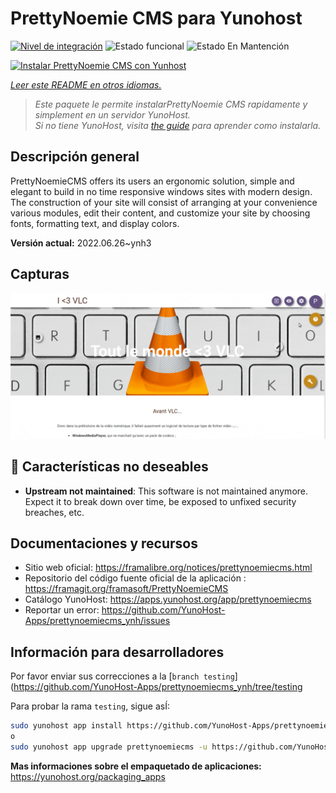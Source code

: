 <!--
Este archivo README esta generado automaticamente<https://github.com/YunoHost/apps/tree/master/tools/readme_generator>
No se debe editar a mano.
-->

# PrettyNoemie CMS para Yunohost

[![Nivel de integración](https://dash.yunohost.org/integration/prettynoemiecms.svg)](https://dash.yunohost.org/appci/app/prettynoemiecms) ![Estado funcional](https://ci-apps.yunohost.org/ci/badges/prettynoemiecms.status.svg) ![Estado En Mantención](https://ci-apps.yunohost.org/ci/badges/prettynoemiecms.maintain.svg)

[![Instalar PrettyNoemie CMS con Yunhost](https://install-app.yunohost.org/install-with-yunohost.svg)](https://install-app.yunohost.org/?app=prettynoemiecms)

*[Leer este README en otros idiomas.](./ALL_README.md)*

> *Este paquete le permite instalarPrettyNoemie CMS rapidamente y simplement en un servidor YunoHost.*  
> *Si no tiene YunoHost, visita [the guide](https://yunohost.org/install) para aprender como instalarla.*

## Descripción general

PrettyNoemieCMS offers its users an ergonomic solution, simple and elegant to build in no time responsive windows sites with modern design.
The construction of your site will consist of arranging at your convenience various modules, edit their content, and customize your site by choosing fonts, formatting text, and display colors.


**Versión actual:** 2022.06.26~ynh3

## Capturas

![Captura de PrettyNoemie CMS](./doc/screenshots/pages-framasite-theme-light.gif)

## :red_circle: Características no deseables

- **Upstream not maintained**: This software is not maintained anymore. Expect it to break down over time, be exposed to unfixed security breaches, etc.

## Documentaciones y recursos

- Sitio web oficial: <https://framalibre.org/notices/prettynoemiecms.html>
- Repositorio del código fuente oficial de la aplicación : <https://framagit.org/framasoft/PrettyNoemieCMS>
- Catálogo YunoHost: <https://apps.yunohost.org/app/prettynoemiecms>
- Reportar un error: <https://github.com/YunoHost-Apps/prettynoemiecms_ynh/issues>

## Información para desarrolladores

Por favor enviar sus correcciones a la [`branch testing`](https://github.com/YunoHost-Apps/prettynoemiecms_ynh/tree/testing

Para probar la rama `testing`, sigue asÍ:

```bash
sudo yunohost app install https://github.com/YunoHost-Apps/prettynoemiecms_ynh/tree/testing --debug
o
sudo yunohost app upgrade prettynoemiecms -u https://github.com/YunoHost-Apps/prettynoemiecms_ynh/tree/testing --debug
```

**Mas informaciones sobre el empaquetado de aplicaciones:** <https://yunohost.org/packaging_apps>
